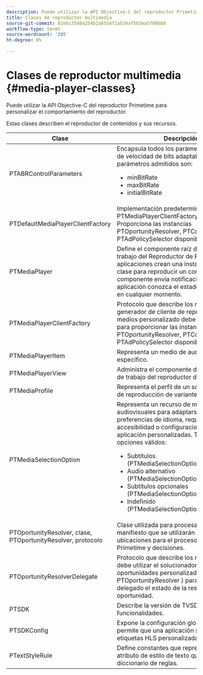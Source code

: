 ```yaml
---
description: Puede utilizar la API Objective-C del reproductor Primetime para personalizar el comportamiento del reproductor.
title: Clases de reproductor multimedia
source-git-commit: 02ebc3548a254b2a6554f1ab34afbb3ea5f09bb8
workflow-type: tm+mt
source-wordcount: '285'
ht-degree: 0%

---
```


# Clases de reproductor multimedia {#media-player-classes}

Puede utilizar la API Objective-C del reproductor Primetime para personalizar el comportamiento del reproductor.

Estas clases describen el reproductor de contenidos y sus recursos.

| Clase | Descripción |
|---|---|
| PTABRControlParameters | Encapsula todos los parámetros de control de velocidad de bits adaptable. Los parámetros admitidos son:<ul><li>minBitRate</li><li>maxBitRate</li><li>initialBitRate</li></ul> |
| PTDefaultMediaPlayerClientFactory | Implementación predeterminada de PTMediaPlayerClientFactory en TVSDK. Proporciona las instancias PTOportunityResolver, PTContentResolver y PTAdPolicySelector disponibles. |
| PTMediaPlayer | Define el componente raíz del marco de trabajo del Reproductor de Primetime. Las aplicaciones crean una instancia de esta clase para reproducir un contenido. Este componente envía notificaciones para que la aplicación conozca el estado del reproductor en cualquier momento. |
| PTMediaPlayerClientFactory | Protocolo que describe los métodos que un generador de cliente de reproductor de medios personalizado debe implementar para proporcionar las instancias de PTOportunityResolver, PTContentResolver y PTAdPolicySelector disponibles. |
| PTMediaPlayerItem | Representa un medio de audio y vídeo específico. |
| PTMediaPlayerView | Administra el componente de vista del marco de trabajo del reproductor de Primetime. |
| PTMediaProfile | Representa el perfil de un solo flujo en la lista de reproducción de variante. |
| PTMediaSelectionOption | Representa un recurso de medios audiovisuales para adaptarse a diferentes preferencias de idioma, requisitos de accesibilidad o configuraciones de aplicación personalizadas. Tipos de opciones válidos:<ul><li>Subtítulos (PTMediaSelectionOptionTypeSubtitle)</li><li>Audio alternativo (PTMediaSelectionOptionTypeAudio)</li><li>Subtítulos opcionales (PTMediaSelectionOptionTypeCC)</li><li>Indefinido (PTMediaSelectionOptionTypeUndefined)</li></ul> |
| PTOportunityResolver, clase, PTOportunityResolver, protocolo | Clase utilizada para procesar señales en manifiesto que se utilizarán como ubicaciones para el proceso de Adobe Primetime y decisiones. |
| PTOportunityResolverDelegate | Protocolo que describe los métodos que debe utilizar el solucionador de oportunidades personalizado ( PTOportunityResolver ) para comunicar al delegado el estado de la resolución de la oportunidad. |
| PTSDK | Describe la versión de TVSDK y sus funcionalidades. |
| PTSDKConfig | Expone la configuración global de TVSDK y permite que una aplicación se suscriba a etiquetas HLS personalizadas. |
| PTextStyleRule | Define constantes que representan claves de atributo de estilo de texto que forman el diccionario de reglas. |
